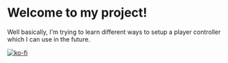 # Welcome to my project!
Well basically, I'm trying to learn different ways to setup a player controller which I can use in the future.<br/>

[![ko-fi](https://ko-fi.com/img/githubbutton_sm.svg)](https://ko-fi.com/K3K43XBPM)
